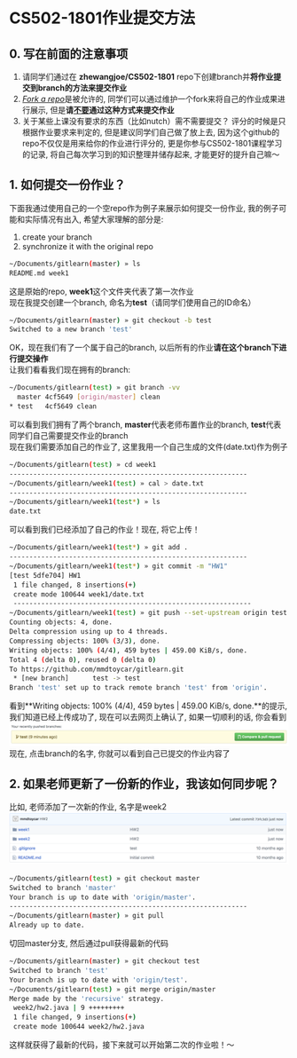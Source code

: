 # CS502-1801作业提交方法
## 0. 写在前面的注意事项  
1. 请同学们通过在 **zhewangjoe/CS502-1801** repo下创建branch并**将作业提交到branch的方法来提交作业**  
2. <u>*Fork a repo*</u>是被允许的, 同学们可以通过维护一个fork来将自己的作业成果进行展示, 但是**请<u>不要</u>通过这种方式来提交作业**  
3. 关于某些上课没有要求的东西（比如nutch）需不需要提交？ 评分的时候是只根据作业要求来判定的, 但是建议同学们自己做了放上去, 因为这个github的repo不仅仅是用来给你的作业进行评分的, 更是你参与CS502-1801课程学习的记录, 将自己每次学习到的知识整理并储存起来, 才能更好的提升自己嘛～

## 1. 如何提交一份作业？
下面我通过使用自己的一个空repo作为例子来展示如何提交一份作业, 我的例子可能和实际情况有出入, 希望大家理解的部分是:  
1. create your branch  
2. synchronize it with the original repo  
```bash
~/Documents/gitlearn(master) » ls                                                               mingdimao@LeoMacBookPro
README.md week1
```
这是原始的repo, **week1**这个文件夹代表了第一次作业  
现在我提交创建一个branch, 命名为**test**（请同学们使用自己的ID命名）  
```bash
~/Documents/gitlearn(master) » git checkout -b test                                             mingdimao@LeoMacBookPro
Switched to a new branch 'test'
```
OK，现在我们有了一个属于自己的branch, 以后所有的作业**请在这个branch下进行提交操作**   
让我们看看我们现在拥有的branch:  
```bash
~/Documents/gitlearn(test) » git branch -vv                                                     mingdimao@LeoMacBookPro
  master 4cf5649 [origin/master] clean
* test   4cf5649 clean
```
可以看到我们拥有了两个branch, **master**代表老师布置作业的branch, **test**代表同学们自己需要提交作业的branch  
现在我们需要添加自己的作业了, 这里我用一个自己生成的文件(date.txt)作为例子  
```bash
~/Documents/gitlearn(test) » cd week1                                                           mingdimao@LeoMacBookPro
------------------------------------------------------------
~/Documents/gitlearn/week1(test) » cal > date.txt                                               mingdimao@LeoMacBookPro
------------------------------------------------------------
~/Documents/gitlearn/week1(test*) » ls                                                          mingdimao@LeoMacBookPro
date.txt
```
可以看到我们已经添加了自己的作业！现在, 将它上传！
```bash
~/Documents/gitlearn/week1(test*) » git add .                                                   mingdimao@LeoMacBookPro
------------------------------------------------------------
~/Documents/gitlearn/week1(test*) » git commit -m "HW1"                                         mingdimao@LeoMacBookPro
[test 5dfe704] HW1
 1 file changed, 8 insertions(+)
 create mode 100644 week1/date.txt
 ------------------------------------------------------------
~/Documents/gitlearn/week1(test) » git push --set-upstream origin test                          mingdimao@LeoMacBookPro
Counting objects: 4, done.
Delta compression using up to 4 threads.
Compressing objects: 100% (3/3), done.
Writing objects: 100% (4/4), 459 bytes | 459.00 KiB/s, done.
Total 4 (delta 0), reused 0 (delta 0)
To https://github.com/mmdtoycar/gitlearn.git
 * [new branch]      test -> test
Branch 'test' set up to track remote branch 'test' from 'origin'.
```
看到**Writing objects: 100% (4/4), 459 bytes | 459.00 KiB/s, done.**的提示, 我们知道已经上传成功了, 现在可以去网页上确认了, 如果一切顺利的话, 你会看到  
![submission succeeded](pic/branch.png)  
现在, 点击branch的名字, 你就可以看到自己已提交的作业内容了

## 2. 如果老师更新了一份新的作业，我该如何同步呢？
比如, 老师添加了一次新的作业, 名字是week2
![new homework](pic/hw.png)  
```bash
~/Documents/gitlearn(test) » git checkout master                                                mingdimao@LeoMacBook
Switched to branch 'master'
Your branch is up to date with 'origin/master'.
------------------------------------------------------------
~/Documents/gitlearn(master) » git pull                                                         mingdimao@LeoMacBookPro
Already up to date.
```
切回master分支, 然后通过pull获得最新的代码
```bash
~/Documents/gitlearn(master) » git checkout test                                                mingdimao@LeoMacBookPro
Switched to branch 'test'
Your branch is up to date with 'origin/test'.
~/Documents/gitlearn(test) » git merge origin/master                                            mingdimao@LeoMacBookPro
Merge made by the 'recursive' strategy.
 week2/hw2.java | 9 +++++++++
 1 file changed, 9 insertions(+)
 create mode 100644 week2/hw2.java
```
这样就获得了最新的代码，接下来就可以开始第二次的作业啦！～